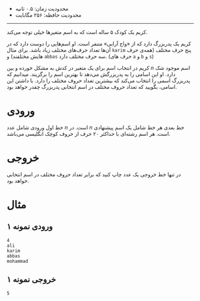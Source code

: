 + محدودیت زمان: ۰.۵ ثانیه
+ محدودیت حافظه: ۲۵۶ مگابایت

----------
کریم یک کودک ۵ ساله است که به اسم متغیرها خیلی توجه می‌کند.

کریم یک پدربزرگ دارد که از «واج آرایی» متنفر است. او اسم‌هایی را دوست دارد که در آن‌ها تعداد حرف‌های مختلف زیاد باشد. برای مثال `karim` پنج حرف مختلف (همه‌ی حرف هایش مختلفند) و `abbas` سه حرف مختلف دارد. (حرف های `a` و `b` و `s`)

کریم در انتخاب اسم برای یک متغیر در کدش به مشکل خورده و بین $n$ اسم موجود شک دارد. او این اسامی را به پدربزرگش می‌دهد تا بهترین اسم را برگزیند. میدانیم که پدربزرگ اسمی را انتخاب می‌کند که بیشترین تعداد حروف مختلف را دارد. با داشتن این اسامی، بگویید که تعداد حروف مختلف در اسم انتخابی پدربزرگ چقدر خواهد بود.

# ورودی
خط اول ورودی شامل عدد $n$ است.
در $n$ خط بعدی هر خط شامل یک اسم پیشنهادی است. هر اسم رشته‌ای با حداکثر ۲۰ حرف از حروف کوچک انگلیسی می‌باشد.

# خروجی
در تنها خط خروجی یک عدد چاپ کنید که برابر تعداد حروف مختلف در اسم انتخابی خواهد بود.

# مثال
## ورودی نمونه ۱
```
4
ali
karim
abbas
mohammad
```

## خروجی نمونه ۱
```
5
```